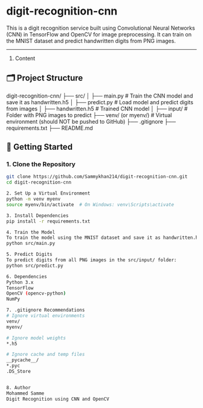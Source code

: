 # digit-recognition-cnn
This is a digit recognition service built using Convolutional Neural Networks (CNN) in TensorFlow and OpenCV for image preprocessing. It can train on the MNIST dataset and predict handwritten digits from PNG images.

---
1. Content
## 🗂️ Project Structure
digit-recognition-cnn/
├── src/
│ ├── main.py # Train the CNN model and save it as handwritten.h5
│ ├── predict.py # Load model and predict digits from images
│ ├── handwritten.h5 # Trained CNN model
│ ├── input/ # Folder with PNG images to predict
├── venv/ (or myenv/) # Virtual environment (should NOT be pushed to GitHub)
├── .gitignore
├── requirements.txt
├── README.md

## 🚀 Getting Started

### 1. Clone the Repository

```bash
git clone https://github.com/Sammykhan214/digit-recognition-cnn.git
cd digit-recognition-cnn

2. Set Up a Virtual Environment
python -m venv myenv
source myenv/bin/activate  # On Windows: venv\Scripts\activate

3. Install Dependencies
pip install -r requirements.txt

4. Train the Model
To train the model using the MNIST dataset and save it as handwritten.h5:
python src/main.py

5. Predict Digits
To predict digits from all PNG images in the src/input/ folder:
python src/predict.py

6. Dependencies
Python 3.x
TensorFlow
OpenCV (opencv-python)
NumPy

7. .gitignore Recommendations
# Ignore virtual environments
venv/
myenv/

# Ignore model weights
*.h5

# Ignore cache and temp files
__pycache__/
*.pyc
.DS_Store


8. Author
Mohammed Samme
Digit Recognition using CNN and OpenCV